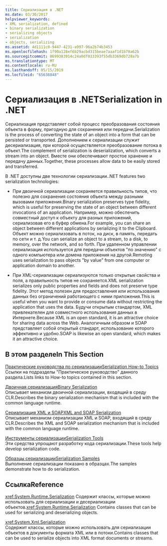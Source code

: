 ```yaml
---
title: Сериализация в .NET
ms.date: 03/30/2017
helpviewer_keywords:
- XML serialization, defined
- binary serialization
- serializing objects
- serialization
- objects, serializing
ms.assetid: 4d1111c0-9447-4231-a997-96a2b74b3453
ms.openlocfilehash: 1f90a128ef6b29acbd315beae7aaaf1d1b78a62b
ms.sourcegitcommit: 8699383914c24a0df033393f55db3369db728a7b
ms.translationtype: MT
ms.contentlocale: ru-RU
ms.lasthandoff: 05/15/2019
ms.locfileid: "65638848"
---
```

# <a name="serialization-in-net"></a><span data-ttu-id="06bcc-102">Сериализация в .NET</span><span class="sxs-lookup"><span data-stu-id="06bcc-102">Serialization in .NET</span></span>
<span data-ttu-id="06bcc-103">Сериализация представляет собой процесс преобразования состояния объекта в форму, пригодную для сохранения или передачи.</span><span class="sxs-lookup"><span data-stu-id="06bcc-103">Serialization is the process of converting the state of an object into a form that can be persisted or transported.</span></span> <span data-ttu-id="06bcc-104">Дополнением к сериализации служит десериализация, при которой осуществляется преобразование потока в объект.</span><span class="sxs-lookup"><span data-stu-id="06bcc-104">The complement of serialization is deserialization, which converts a stream into an object.</span></span> <span data-ttu-id="06bcc-105">Вместе они обеспечивают простое хранение и передачу данных.</span><span class="sxs-lookup"><span data-stu-id="06bcc-105">Together, these processes allow data to be easily stored and transferred.</span></span>  
  
<span data-ttu-id="06bcc-106">В .NET доступны две технологии сериализации.</span><span class="sxs-lookup"><span data-stu-id="06bcc-106">.NET features two serialization technologies:</span></span>  
  
- <span data-ttu-id="06bcc-107">При двоичной сериализации сохраняется правильность типов, что полезно для сохранения состояния объекта между разными вызовами приложения.</span><span class="sxs-lookup"><span data-stu-id="06bcc-107">Binary serialization preserves type fidelity, which is useful for preserving the state of an object between different invocations of an application.</span></span> <span data-ttu-id="06bcc-108">Например, можно обеспечить совместный доступ к объекту для разных приложений, сериализовав его в буфер обмена.</span><span class="sxs-lookup"><span data-stu-id="06bcc-108">For example, you can share an object between different applications by serializing it to the Clipboard.</span></span> <span data-ttu-id="06bcc-109">Объект можно сериализовать в поток, на диск, в память, передать по сети и т. д.</span><span class="sxs-lookup"><span data-stu-id="06bcc-109">You can serialize an object to a stream, to a disk, to memory, over the network, and so forth.</span></span> <span data-ttu-id="06bcc-110">При удаленном управлении сериализация используется для передачи объектов "по значению" с одного компьютера или домена приложения на другой.</span><span class="sxs-lookup"><span data-stu-id="06bcc-110">Remoting uses serialization to pass objects "by value" from one computer or application domain to another.</span></span>  
  
- <span data-ttu-id="06bcc-111">При XML-сериализации сериализуются только открытые свойства и поля, а правильность типов не сохраняется.</span><span class="sxs-lookup"><span data-stu-id="06bcc-111">XML serialization serializes only public properties and fields and does not preserve type fidelity.</span></span> <span data-ttu-id="06bcc-112">Этот метод полезен для предоставления или использования данных без ограничений работающего с ними приложения.</span><span class="sxs-lookup"><span data-stu-id="06bcc-112">This is useful when you want to provide or consume data without restricting the application that uses the data.</span></span> <span data-ttu-id="06bcc-113">Будучи открытым стандартом, XML привлекателен для совместного использования данных в Интернете.</span><span class="sxs-lookup"><span data-stu-id="06bcc-113">Because XML is an open standard, it is an attractive choice for sharing data across the Web.</span></span> <span data-ttu-id="06bcc-114">Аналогичным образом и SOAP представляет собой открытый стандарт, использование которого эффективно и удобно.</span><span class="sxs-lookup"><span data-stu-id="06bcc-114">SOAP is likewise an open standard, which makes it an attractive choice.</span></span>  
  
## <a name="in-this-section"></a><span data-ttu-id="06bcc-115">В этом разделе</span><span class="sxs-lookup"><span data-stu-id="06bcc-115">In This Section</span></span>  
[<span data-ttu-id="06bcc-116">Практические руководства по сериализации</span><span class="sxs-lookup"><span data-stu-id="06bcc-116">Serialization How-to Topics</span></span>](../../../docs/standard/serialization/serialization-how-to-topics.md)  
<span data-ttu-id="06bcc-117">Ссылки на подразделы "Практическое руководство" данного раздела.</span><span class="sxs-lookup"><span data-stu-id="06bcc-117">Lists links to How-to topics contained in this section.</span></span>
  
[<span data-ttu-id="06bcc-118">Двоичная сериализация</span><span class="sxs-lookup"><span data-stu-id="06bcc-118">Binary Serialization</span></span>](../../../docs/standard/serialization/binary-serialization.md)  
<span data-ttu-id="06bcc-119">Описывает механизм двоичной сериализации, входящий в среду CLR.</span><span class="sxs-lookup"><span data-stu-id="06bcc-119">Describes the binary serialization mechanism that is included with the common language runtime.</span></span>

[<span data-ttu-id="06bcc-120">Сериализация XML и SOAP</span><span class="sxs-lookup"><span data-stu-id="06bcc-120">XML and SOAP Serialization</span></span>](../../../docs/standard/serialization/xml-and-soap-serialization.md)  
<span data-ttu-id="06bcc-121">Описывает механизм сериализации XML и SOAP, входящий в среду CLR.</span><span class="sxs-lookup"><span data-stu-id="06bcc-121">Describes the XML and SOAP serialization mechanism that is included with the common language runtime.</span></span>

[<span data-ttu-id="06bcc-122">Инструменты сериализации</span><span class="sxs-lookup"><span data-stu-id="06bcc-122">Serialization Tools</span></span>](../../../docs/standard/serialization/serialization-tools.md)  
<span data-ttu-id="06bcc-123">Эти средства упрощают разработку кода сериализации.</span><span class="sxs-lookup"><span data-stu-id="06bcc-123">These tools help develop serialization code.</span></span>

[<span data-ttu-id="06bcc-124">Образцы сериализации</span><span class="sxs-lookup"><span data-stu-id="06bcc-124">Serialization Samples</span></span>](../../../docs/standard/serialization/serialization-samples.md)  
<span data-ttu-id="06bcc-125">Выполнение сериализации показано в образцах.</span><span class="sxs-lookup"><span data-stu-id="06bcc-125">The samples demonstrate how to do serialization.</span></span>

## <a name="reference"></a><span data-ttu-id="06bcc-126">Ссылка</span><span class="sxs-lookup"><span data-stu-id="06bcc-126">Reference</span></span>
<span data-ttu-id="06bcc-127"><xref:System.Runtime.Serialization> Содержит классы, которые можно использовать для сериализации и десериализации объектов.</span><span class="sxs-lookup"><span data-stu-id="06bcc-127"><xref:System.Runtime.Serialization> Contains classes that can be used for serializing and deserializing objects.</span></span>
  
<xref:System.Xml.Serialization>  
<span data-ttu-id="06bcc-128">Содержит классы, которые можно использовать для сериализации объектов в документы формата XML или в потоки.</span><span class="sxs-lookup"><span data-stu-id="06bcc-128">Contains classes that can be used to serialize objects into XML format documents or streams.</span></span>
